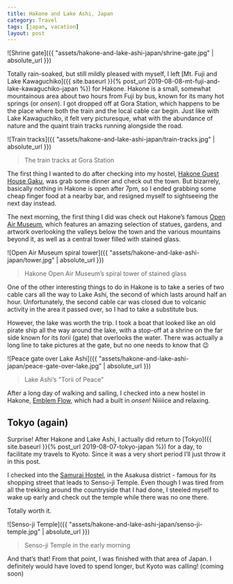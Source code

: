```yaml
---
title: Hakone and Lake Ashi, Japan
category: Travel
tags: [japan, vacation]
layout: post
---
```


![Shrine gate]({{ "assets/hakone-and-lake-ashi-japan/shrine-gate.jpg" | absolute_url }})

Totally rain-soaked, but still mildly pleased with myself, I left [Mt. Fuji and Lake Kawaguchiko]({{ site.baseurl }}{% post_url 2019-08-08-mt-fuji-and-lake-kawaguchiko-japan %}) for Hakone. Hakone is a small, somewhat mountainous area about two hours from Fuji by bus, known for its many hot springs (or *onsen*). I got dropped off at Gora Station, which happens to be the place where both the train and the local cable car begin. Just like with Lake Kawaguchiko, it felt very picturesque, what with the abundance of nature and the quaint train tracks running alongside the road. <!--more-->

![Train tracks]({{ "assets/hakone-and-lake-ashi-japan/train-tracks.jpg" | absolute_url }})
> The train tracks at Gora Station

The first thing I wanted to do after checking into my hostel, [Hakone Guest House Gaku](https://www.hakonegaku.com/), was grab some dinner and check out the town. But bizarrely, basically nothing in Hakone is open after 7pm, so I ended grabbing some cheap finger food at a nearby bar, and resigned myself to sightseeing the next day instead.

The next morning, the first thing I did was check out Hakone’s famous [Open Air Museum](https://www.hakone-oam.or.jp/), which features an amazing selection of statues, gardens, and artwork overlooking the valleys below the town and the various mountains beyond it, as well as a central tower filled with stained glass.

![Open Air Museum spiral tower]({{ "assets/hakone-and-lake-ashi-japan/tower.jpg" | absolute_url }})
> Hakone Open Air Museum’s spiral tower of stained glass

One of the other interesting things to do in Hakone is to take a series of two cable cars all the way to Lake Ashi, the second of which lasts around half an hour. Unfortunately, the second cable car was closed due to volcanic activity in the area it passed over, so I had to take a substitute bus.

However, the lake was worth the trip. I took a boat that looked like an old pirate ship all the way around the lake, with a stop-off at a shrine on the far side known for its *torii* (gate) that overlooks the water. There was actually a long line to take pictures at the gate, but no one needs to know that 😉

![Peace gate over Lake Ashi]({{ "assets/hakone-and-lake-ashi-japan/peace-gate-over-lake.jpg" | absolute_url }})
> Lake Ashi’s "Torii of Peace"

After a long day of walking and sailing, I checked into a new hostel in Hakone, [Emblem Flow](http://emblemflow.com/), which had a built in *onsen*! Niiiiice and relaxing.

## Tokyo (again)

Surprise! After Hakone and Lake Ashi, I actually did return to [Tokyo]({{ site.baseurl }}{% post_url 2019-08-07-tokyo-japan %}) for a day, to facilitate my travels to Kyoto. Since it was a very short period I’ll just throw it in this post.

I checked into the [Samurai Hostel](https://samurai-hostel.tokyo/ja/), in the Asakusa district - famous for its shopping street that leads to Senso-ji Temple. Even though I was tired from all the trekking around the countryside that I had done, I steeled myself to wake up early and check out the temple while there was no one there.

Totally worth it.

![Senso-ji Temple]({{ "assets/hakone-and-lake-ashi-japan/senso-ji-temple.jpg" | absolute_url }})
> Senso-ji Temple in the early morning

And that’s that! From that point, I was finished with that area of Japan. I definitely would have loved to spend longer, but Kyoto was calling! (coming soon)